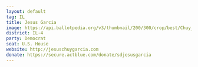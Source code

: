 ```yaml
---
layout: default
tag: IL
title: Jesus Garcia
image: https://api.ballotpedia.org/v3/thumbnail/200/300/crop/best/Chuy_Garcia.jpeg
district: IL-4
party: Democrat
seat: U.S. House 
website: http://jesuschuygarcia.com
donate: https://secure.actblue.com/donate/sdjesusgarcia
---
```

